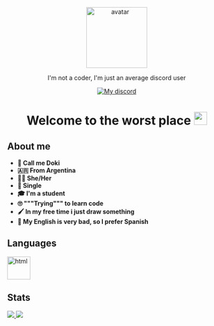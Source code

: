 <body>
    <div id="header" align="center">
        <img src="https://i.imgur.com/1udsk1Z.png" width="140" alt="avatar"/>
        <p>I'm not a coder, I'm just an average discord user</p>
        <a href="https://dsc.bio/Dokim">
            <img src="https://img.shields.io/badge/MaiDev-black?style=for-the-badge&logo=discord&logoColor=white" alt="My discord"/>
        </a>
        <h1>Welcome to the worst place <img src="https://i.imgur.com/tEHB7ic.png" width="30px"></h1>
    </div>
    <div id="Aboutme">
        <h2 align="left"><b>About me</b></h2>
        <ul>
            <b>
                <li>🌱 Call me Doki</li>
                <li>🇦🇷 From Argentina</li>
                <li>🏳️‍⚧️ She/Her</li>
                <li>🥲 Single</li>
                <li>🎓 I'm a student</li>
                <li>🙄 """Trying""" to learn code</li>
                <li>🖌️ In my free time i just draw something</li>
                <li>🚨 My English is very bad, so I prefer Spanish</li>
            </b>
        </ul>
    </div>
    <div id="Skills">
        <h2 align="left"><b>Languages</b></h2>
        <img src="https://cdn.jsdelivr.net/npm/programming-languages-logos/src/html/html.png" width="53" alt="html" title="HTML">
    </div>
    <div id="Stats">
        <h2 align="left"><b>Stats</b></h2>
        <a href="https://github.com/anuraghazra/github-readme-stats">
            <img src="https://github-readme-stats.vercel.app/api?username=CatIsDev&show_icons=true&theme=material-palenight">
        </a>
        <a href="https://github.com/anuraghazra/github-readme-stats">
            <img src="https://github-readme-stats.vercel.app/api/top-langs/?username=CatIsDev&layout=compact&theme=material-palenight">
        </a>
    </div>
</body>

